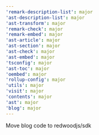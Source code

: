 ```yaml
---
'remark-description-list': major
'ast-description-list': major
'ast-transform': major
'remark-check': major
'remark-embed': major
'ast-article': major
'ast-section': major
'ast-check': major
'ast-embed': major
'tsconfig': major
'ast-toc': major
'oembed': major
'rollup-config': major
'utils': major
'visit': major
'contents': major
'ast': major
'blog': major
---
```


Move blog code to redwoodjs/sdk
